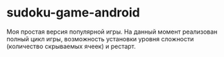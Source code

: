 # sudoku-game-android

Моя простая версия популярной игры. На данный момент реализован полный цикл игры, возможность установки уровня сложности (количество скрываемых ячеек) и рестарт.

